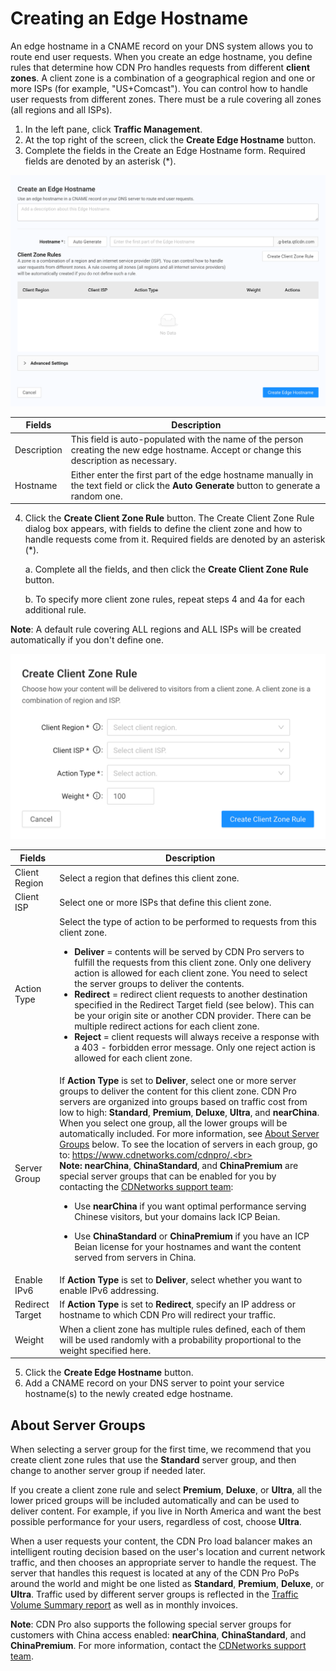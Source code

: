 # Creating an Edge Hostname 

An edge hostname in a CNAME record on your DNS system allows you to route end user requests. When you create an edge hostname, you define rules that determine how CDN Pro handles requests from different **client zones**. A client zone is a combination of a geographical region and one or more ISPs (for example, "US+Comcast"). You can control how to handle user requests from different zones. There must be a rule covering all zones (all regions and all ISPs).

1. In the left pane, click **Traffic Management**.
2. At the top right of the screen, click the **Create Edge Hostname** button. 
3. Complete the fields in the Create an Edge Hostname form. Required fields are denoted by an asterisk (\*).

<p align=center><img src="/docs/resources/images/traffic-management/create-edge-hostname.png" alt="cname overview page" width="800"></p>


| **Fields**                               | **Description**                     |
| ---------------------------------------- | ----------------------------------- |
| Description | This field is auto-populated with the name of the person creating the new edge hostname. Accept or change this description as necessary. |
| Hostname       | Either enter the first part of the edge hostname manually in the text field or click the **Auto Generate** button to generate a random one. |

4. Click the **Create Client Zone Rule** button. The Create Client Zone Rule dialog box appears, with fields to define the client zone and how to handle requests come from it. Required fields are denoted by an asterisk (\*).

<ul>a. Complete all the fields, and then click the <strong>Create Client Zone Rule</strong> button.</ul>
<ul>b. To specify more client zone rules, repeat steps 4 and 4a for each additional rule.</ul>

**Note**: A default rule covering ALL regions and ALL ISPs will be created automatically if you don't define one.
<p align=center><img src="/docs/resources/images/traffic-management/create-client-zone-rule.png" alt="createclient region rule" width="550"></p>

| **Fields**        | **Description**                                                           |
| ----------------- | ------------------------------------------------------------------------- |
| Client Region     | Select a region that defines this client zone.|
| Client ISP        | Select one or more ISPs that define this client zone.|
| Action Type       | Select the type of action to be performed to requests from this client zone. <br><ul><li><strong>Deliver</strong> = contents will be served by CDN Pro servers to fulfill the requests from this client zone. Only one delivery action is allowed for each client zone. You need to select the server groups to deliver the contents. </li><li><strong>Redirect</strong> = redirect client requests to another destination specified in the Redirect Target field (see below). This can be your origin site or another CDN provider. There can be multiple redirect actions for each client zone.</li><li><strong>Reject</strong> = client requests will always receive a response with a 403 - forbidden error message. Only one reject action is allowed for each client zone.</li></ul>  
| Server Group      | If <strong>Action Type</strong> is set to <strong>Deliver</strong>, select one or more server groups to deliver the content for this client zone. CDN Pro servers are organized into groups based on traffic cost from low to high: <strong>Standard</strong>, <strong>Premium</strong>, <strong>Deluxe</strong>, <strong>Ultra</strong>, and <strong>nearChina</strong>. When you select one group, all the lower groups will be automatically included. For more information, see [About Server Groups](#about-server-groups) below. To see the location of servers in each group, go to: https://www.cdnetworks.com/cdnpro/.<br><br><strong>Note:</strong> <strong>nearChina</strong>, <strong>ChinaStandard</strong>, and <strong>ChinaPremium</strong> are special server groups that can be enabled for you by contacting the [CDNetworks support team](mailto:support@cdnetworks.com):</br><ul><li>Use <strong>nearChina</strong> if you want optimal performance serving Chinese visitors, but your domains lack ICP Beian.</ul></li><ul><li>Use <strong>ChinaStandard</strong> or <strong>ChinaPremium</strong> if you have an ICP Beian license for your hostnames and want the content served from servers in China.</ul></li>|
| Enable IPv6      | If <strong>Action Type</strong> is set to <strong>Deliver</strong>, select whether you want to enable IPv6 addressing.|
| Redirect Target   | If <strong>Action Type</strong> is set to <strong>Redirect</strong>, specify an IP address or hostname to which CDN Pro will redirect your traffic. |
| Weight | When a client zone has multiple rules defined, each of them will be used randomly with a probability proportional to the weight specified here. |

5. Click the **Create Edge Hostname** button.
6. Add a CNAME record on your DNS server to point your service hostname(s) to the newly created edge hostname.

## About Server Groups

When selecting a server group for the first time, we recommend that you create client zone rules that use the **Standard** server group, and then change to another server group if needed later.

If you create a client zone rule and select **Premium**, **Deluxe**, or **Ultra**, all the lower priced groups will be included automatically and can be used to deliver content. For example, if you live in North America and want the best possible performance for your users, regardless of cost, choose **Ultra**. <p>When a user requests your content, the CDN Pro load balancer makes an intelligent routing decision based on the user's location and current network traffic, and then chooses an appropriate server to handle the request. The server that handles this request is located at any of the CDN Pro PoPs around the world and might be one listed as **Standard**, **Premium**, **Deluxe**, or **Ultra**. Traffic used by different server groups is reflected in the [Traffic Volume Summary report](</docs/portal/reports/generating-reports.md>) as well as in monthly invoices.

**Note**: CDN Pro also supports the following special server groups for customers with China access enabled: **nearChina**, **ChinaStandard**, and **ChinaPremium**. For more information, contact the [CDNetworks support team](mailto:support@cdnetworks.com).